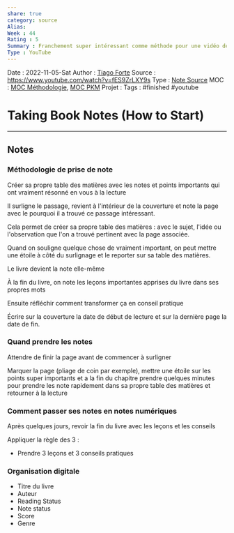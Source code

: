 ```yaml
---
share: true 
category: source
Alias:
Week : 44
Rating : 5
Summary : Franchement super intéressant comme méthode pour une vidéo de 6 minutes, c'est condensé et simple, par contre, vais-je franchir le pas de gribouiller dans des livres...
Type : YouTube
---
```

Date : 2022-11-05-Sat
Author : [Tiago Forte](../author/Tiago%20Forte.md)
Source : https://www.youtube.com/watch?v=fES9ZrLXY9s
Type : [Note Source](Note%20Source.md)
MOC : [MOC Méthodologie](MOC%20M%C3%A9thodologie.md), [MOC PKM](MOC%20PKM.md)
Projet : 
Tags : #finished #youtube 

# Taking Book Notes (How to Start)


***

## Notes

### Méthodologie de prise de note

Créer sa propre table des matières avec les notes et points importants qui ont vraiment résonné en vous à la lecture 

Il surligne le passage, revient à l'intérieur de la couverture et note la page avec le pourquoi il a trouvé ce passage intéressant. 

Cela permet de créer sa propre table des matières : avec le sujet, l'idée ou l'observation que l'on a trouvé pertinent avec la page associée.

Quand on souligne quelque chose de vraiment important, on peut mettre une étoile à côté du surlignage et le reporter sur sa table des matières.

Le livre devient la note elle-même

À la fin du livre, on note les leçons importantes apprises du livre dans ses propres mots

Ensuite réfléchir comment transformer ça en conseil pratique

Écrire sur la couverture la date de début de lecture et sur la dernière page la date de fin.

### Quand prendre les notes 

Attendre de finir la page avant de commencer à surligner

Marquer la page (pliage de coin par exemple), mettre une étoile sur les points super importants et a la fin du chapitre prendre quelques minutes pour prendre les note rapidement dans sa propre table des matières et retourner à la lecture

### Comment passer ses notes en notes numériques

Après quelques jours, revoir la fin du livre avec les leçons et les conseils

Appliquer la règle des 3 :
- Prendre 3 leçons et 3 conseils pratiques

### Organisation digitale 
- Titre du livre
- Auteur
- Reading Status
- Note status
- Score
- Genre



